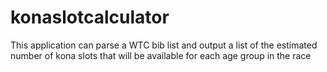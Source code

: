 # konaslotcalculator
This application can parse a WTC bib list and output a list of the estimated number of kona slots that will be available for each age group in the race
